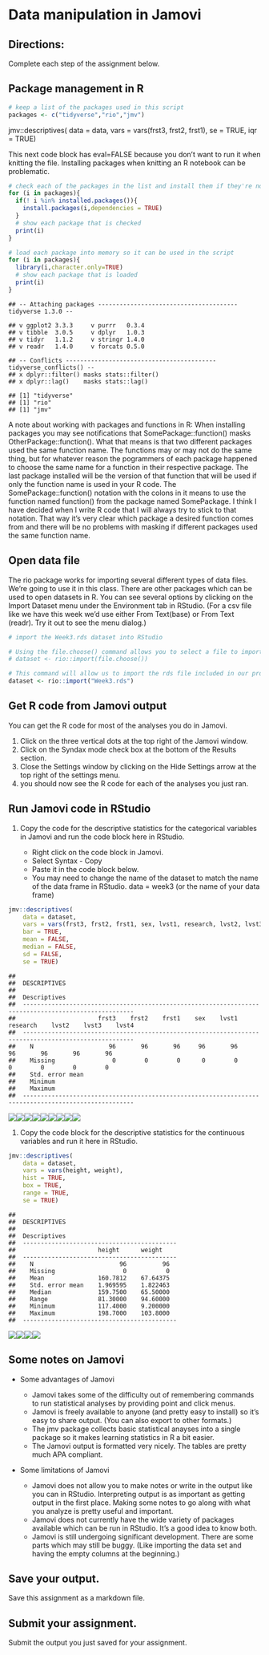 Data manipulation in Jamovi
===========================

Directions:
-----------

Complete each step of the assignment below.

Package management in R
-----------------------

``` r
# keep a list of the packages used in this script
packages <- c("tidyverse","rio","jmv")
```

jmv::descriptives( data = data, vars = vars(frst3, frst2, frst1), se =
TRUE, iqr = TRUE)

This next code block has eval=FALSE because you don’t want to run it
when knitting the file. Installing packages when knitting an R notebook
can be problematic.

``` r
# check each of the packages in the list and install them if they're not installed already
for (i in packages){
  if(! i %in% installed.packages()){
    install.packages(i,dependencies = TRUE)
  }
  # show each package that is checked
  print(i)
}
```

``` r
# load each package into memory so it can be used in the script
for (i in packages){
  library(i,character.only=TRUE)
  # show each package that is loaded
  print(i)
}
```

    ## -- Attaching packages --------------------------------------- tidyverse 1.3.0 --

    ## v ggplot2 3.3.3     v purrr   0.3.4
    ## v tibble  3.0.5     v dplyr   1.0.3
    ## v tidyr   1.1.2     v stringr 1.4.0
    ## v readr   1.4.0     v forcats 0.5.0

    ## -- Conflicts ------------------------------------------ tidyverse_conflicts() --
    ## x dplyr::filter() masks stats::filter()
    ## x dplyr::lag()    masks stats::lag()

    ## [1] "tidyverse"
    ## [1] "rio"
    ## [1] "jmv"

A note about working with packages and functions in R: When installing
packages you may see notifications that SomePackage::function() masks
OtherPackage::function(). What that means is that two different packages
used the same function name. The functions may or may not do the same
thing, but for whatever reason the pogrammers of each package happened
to choose the same name for a function in their respective package. The
last package installed will be the version of that function that will be
used if only the function name is used in your R code. The
SomePackage::function() notation with the colons in it means to use the
function named function() from the package named SomePackage. I think I
have decided when I write R code that I will always try to stick to that
notation. That way it’s very clear which package a desired function
comes from and there will be no problems with masking if different
packages used the same function name.

Open data file
--------------

The rio package works for importing several different types of data
files. We’re going to use it in this class. There are other packages
which can be used to open datasets in R. You can see several options by
clicking on the Import Dataset menu under the Environment tab in
RStudio. (For a csv file like we have this week we’d use either From
Text(base) or From Text (readr). Try it out to see the menu dialog.)

``` r
# import the Week3.rds dataset into RStudio

# Using the file.choose() command allows you to select a file to import from another folder.
# dataset <- rio::import(file.choose())

# This command will allow us to import the rds file included in our project folder.
dataset <- rio::import("Week3.rds")
```

Get R code from Jamovi output
-----------------------------

You can get the R code for most of the analyses you do in Jamovi.

1.  Click on the three vertical dots at the top right of the Jamovi
    window.
2.  Click on the Syndax mode check box at the bottom of the Results
    section.
3.  Close the Settings window by clicking on the Hide Settings arrow at
    the top right of the settings menu.
4.  you should now see the R code for each of the analyses you just ran.

Run Jamovi code in RStudio
--------------------------

1.  Copy the code for the descriptive statistics for the categorical
    variables in Jamovi and run the code block here in RStudio.

    -   Right click on the code block in Jamovi.
    -   Select Syntax - Copy
    -   Paste it in the code block below.
    -   You may need to change the name of the dataset to match the name
        of the data frame in RStudio. data = week3 (or the name of your
        data frame)

``` r
jmv::descriptives(
    data = dataset,
    vars = vars(frst3, frst2, frst1, sex, lvst1, research, lvst2, lvst3, lvst4),
    bar = TRUE,
    mean = FALSE,
    median = FALSE,
    sd = FALSE,
    se = TRUE)
```

    ## 
    ##  DESCRIPTIVES
    ## 
    ##  Descriptives                                                                                          
    ##  ----------------------------------------------------------------------------------------------------- 
    ##                       frst3    frst2    frst1    sex    lvst1    research    lvst2    lvst3    lvst4   
    ##  ----------------------------------------------------------------------------------------------------- 
    ##    N                     96       96       96     96       96          96       96       96       96   
    ##    Missing                0        0        0      0        0           0        0        0        0   
    ##    Std. error mean                                                                                     
    ##    Minimum                                                                                             
    ##    Maximum                                                                                             
    ##  -----------------------------------------------------------------------------------------------------

![](Week04DataManipulationAssignment_files/figure-markdown_github/unnamed-chunk-5-1.png)![](Week04DataManipulationAssignment_files/figure-markdown_github/unnamed-chunk-5-2.png)![](Week04DataManipulationAssignment_files/figure-markdown_github/unnamed-chunk-5-3.png)![](Week04DataManipulationAssignment_files/figure-markdown_github/unnamed-chunk-5-4.png)![](Week04DataManipulationAssignment_files/figure-markdown_github/unnamed-chunk-5-5.png)![](Week04DataManipulationAssignment_files/figure-markdown_github/unnamed-chunk-5-6.png)![](Week04DataManipulationAssignment_files/figure-markdown_github/unnamed-chunk-5-7.png)![](Week04DataManipulationAssignment_files/figure-markdown_github/unnamed-chunk-5-8.png)![](Week04DataManipulationAssignment_files/figure-markdown_github/unnamed-chunk-5-9.png)

1.  Copy the code block for the descriptive statistics for the
    continuous variables and run it here in RStudio.

``` r
jmv::descriptives(
    data = dataset,
    vars = vars(height, weight),
    hist = TRUE,
    box = TRUE,
    range = TRUE,
    se = TRUE)
```

    ## 
    ##  DESCRIPTIVES
    ## 
    ##  Descriptives                                
    ##  ------------------------------------------- 
    ##                       height      weight     
    ##  ------------------------------------------- 
    ##    N                        96          96   
    ##    Missing                   0           0   
    ##    Mean               160.7812    67.64375   
    ##    Std. error mean    1.969595    1.822463   
    ##    Median             159.7500    65.50000   
    ##    Range              81.30000    94.60000   
    ##    Minimum            117.4000    9.200000   
    ##    Maximum            198.7000    103.8000   
    ##  -------------------------------------------

![](Week04DataManipulationAssignment_files/figure-markdown_github/unnamed-chunk-6-1.png)![](Week04DataManipulationAssignment_files/figure-markdown_github/unnamed-chunk-6-2.png)![](Week04DataManipulationAssignment_files/figure-markdown_github/unnamed-chunk-6-3.png)![](Week04DataManipulationAssignment_files/figure-markdown_github/unnamed-chunk-6-4.png)

Some notes on Jamovi
--------------------

-   Some advantages of Jamovi

    -   Jamovi takes some of the difficulty out of remembering commands
        to run statistical analyses by providing point and click menus.
    -   Jamovi is freely available to anyone (and pretty easy to
        install) so it’s easy to share output. (You can also export to
        other formats.)
    -   The jmv package collects basic statistical anayses into a single
        package so it makes learning statistics in R a bit easier.
    -   The Jamovi output is formatted very nicely. The tables are
        pretty much APA compliant.

-   Some limitations of Jamovi

    -   Jamovi does not allow you to make notes or write in the output
        like you can in RStudio. Interpreting output is as important as
        getting output in the first place. Making some notes to go along
        with what you analyze is pretty useful and important.
    -   Jamovi does not currently have the wide variety of packages
        available which can be run in RStudio. It’s a good idea to know
        both.
    -   Jamovi is still undergoing significant development. There are
        some parts which may still be buggy. (Like importing the data
        set and having the empty columns at the beginning.)

Save your output.
-----------------

Save this assignment as a markdown file.

Submit your assignment.
-----------------------

Submit the output you just saved for your assignment.
